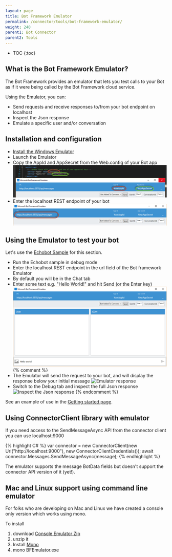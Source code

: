 ```yaml
---
layout: page
title: Bot Framework Emulator
permalink: /connector/tools/bot-framework-emulator/
weight: 240
parent1: Bot Connector
parent2: Tools
---
```


* TOC
{:toc}

## What is the Bot Framework Emulator?
The Bot Framework provides an emulator that lets you test calls to your Bot as if it were being called by the Bot Framework cloud service. 

Using the Emulator, you can:

* Send requests and receive responses to/from your bot endpoint on localhost
* Inspect the Json response
* Emulate a specific user and/or conversation

## Installation and configuration
* [Install the Windows Emulator](http://aka.ms/bf-bc-emulator)
* Launch the Emulator
* Copy the AppId and AppSecret from the Web.config of your Bot app
![Configure the Bot Framework](/images/emulator-configure.png)
* Enter the localhost REST endpoint of your bot
![Enter the localhost REST endpoint of your bot](/images/emulator-url.png)


## Using the Emulator to test your bot
Let's use the [Echobot Sample](http://github.com/Microsoft/BotBuilder) for this section. 

* Run the Echobot sample in debug mode
* Enter the localhost REST endpoint in the url field of the Bot framework Emulator
* By default you will be in the Chat tab
* Enter some text e.g. "Hello World!" and hit Send (or the Enter key)
![Send message to bot](/images/emulator-helloworld.png)
{% comment %} 
* The Emulator will send the request to your bot, and will display the response below your initial message
![Emulator response](/images/emulator-response.png)
* Switch to the Debug tab and inspect the full Json response
![Inspect the Json response](/images/emulator-json.png)
{% endcomment %}
 
See an example of use in the [Getting started page](/connector/getstarted/).

## Using ConnectorClient library with emulator
If you need access to the SendMessageAsync API from the connector client you can use localhost:9000 

{% highlight C# %}
    var connector = new ConnectorClient(new Uri("http://localhost:9000"), new ConnectorClientCredentials());
    await connector.Messages.SendMessageAsync(message);
{% endhighlight %}

The emulator supports the message BotData fields but doesn't support the connector API version of it (yet!).

## Mac and Linux support using command line emulator
For folks who are developing on Mac and Linux we have created a console only version which works using mono. 

To install

1. download [Console Emulator Zip](http://aka.ms/bfemulator)
2. unzip it
3. Install [Mono](http://www.mono-project.com/download/)
4. mono BFEmulator.exe 






